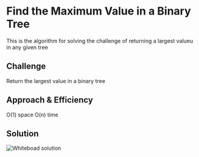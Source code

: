 # Find the Maximum Value in a Binary Tree
This is the algorithm for solving the challenge of returning a largest valueu in any given tree

## Challenge
Return the largest value in a binary tree 
## Approach & Efficiency
O(1) space
O(n) time
## Solution
![Whiteboad solution](assetS/capture.png)
